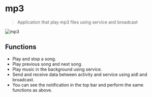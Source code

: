# mp3
> Application that play mp3 files using service and broadcast  

![mp3](https://user-images.githubusercontent.com/42207679/53509054-5c878400-3afe-11e9-9264-c997007a55e1.JPG)

## Functions
+ Play and stop a song.
+ Play previous song and next song.
+ Play music in the background using service.
+ Send and receive data between activity and service using aidl and broadcast.
+ You can see the notification in the top bar and perform the same functions as above.

